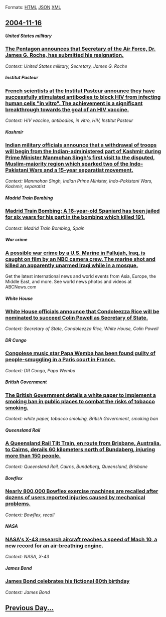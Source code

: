 
Formats: [HTML](2004/11/16/index.html)  [JSON](2004/11/16/index.json)  [XML](2004/11/16/index.xml)  

## [2004-11-16](/news/2004/11/16/index.md)

##### United States military
### [ The Pentagon announces that Secretary of the Air Force, Dr. James G. Roche, has submitted his resignation. ](/news/2004/11/16/the-pentagon-announces-that-secretary-of-the-air-force-dr-james-g-roche-has-submitted-his-resignation.md)
_Context: United States military, Secretary, James G. Roche_

##### Institut Pasteur
### [ French scientists at the Institut Pasteur announce they have successfully stimulated antibodies to block HIV from infecting human cells "in vitro". The achievement is a significant breakthrough towards the goal of an HIV vaccine. ](/news/2004/11/16/french-scientists-at-the-institut-pasteur-announce-they-have-successfully-stimulated-antibodies-to-block-hiv-from-infecting-human-cells-in.md)
_Context: HIV vaccine, antibodies, in vitro, HIV, Institut Pasteur_

##### Kashmir
### [ Indian military officials announce that a withdrawal of troops will begin from the Indian-administered part of Kashmir during Prime Minister Manmohan Singh's first visit to the disputed, Muslim-majority region which sparked two of the Indo-Pakistani Wars and a 15-year separatist movement. ](/news/2004/11/16/indian-military-officials-announce-that-a-withdrawal-of-troops-will-begin-from-the-indian-administered-part-of-kashmir-during-prime-ministe.md)
_Context: Manmohan Singh, Indian Prime Minister, Indo-Pakistani Wars, Kashmir, separatist_

##### Madrid Train Bombing
### [ Madrid Train Bombing: A 16-year-old Spaniard has been jailed for six years for his part in the bombing which killed 191. ](/news/2004/11/16/madrid-train-bombing-a-16-year-old-spaniard-has-been-jailed-for-six-years-for-his-part-in-the-bombing-which-killed-191.md)
_Context: Madrid Train Bombing, Spain_

##### War crime
### [ A possible war crime by a U.S. Marine in Fallujah, Iraq, is caught on film by an NBC camera crew. The marine shot and killed an apparently unarmed Iraqi while in a mosque. ](/news/2004/11/16/a-possible-war-crime-by-a-u-s-marine-in-fallujah-iraq-is-caught-on-film-by-an-nbc-camera-crew-the-marine-shot-and-killed-an-apparently.md)
Get the latest international news and world events from Asia, Europe, the Middle East, and more. See world news photos and videos at ABCNews.com

##### White House
### [ White House officials announce that Condoleezza Rice will be nominated to succeed Colin Powell as Secretary of State. ](/news/2004/11/16/white-house-officials-announce-that-condoleezza-rice-will-be-nominated-to-succeed-colin-powell-as-secretary-of-state.md)
_Context: Secretary of State, Condoleezza Rice, White House, Colin Powell_

##### DR Congo
### [ Congolese music star Papa Wemba has been found guilty of people-smuggling in a Paris court in France. ](/news/2004/11/16/congolese-music-star-papa-wemba-has-been-found-guilty-of-people-smuggling-in-a-paris-court-in-france.md)
_Context: DR Congo, Papa Wemba_

##### British Government
### [ The British Government details a white paper to implement a smoking ban in public places to combat the risks of tobacco smoking. ](/news/2004/11/16/the-british-government-details-a-white-paper-to-implement-a-smoking-ban-in-public-places-to-combat-the-risks-of-tobacco-smoking.md)
_Context: white paper, tobacco smoking, British Government, smoking ban_

##### Queensland Rail
### [ A Queensland Rail Tilt Train, en route from Brisbane, Australia, to Cairns, derails 60 kilometers north of Bundaberg, injuring more than 150 people. ](/news/2004/11/16/a-queensland-rail-tilt-train-en-route-from-brisbane-australia-to-cairns-derails-60-kilometers-north-of-bundaberg-injuring-more-than-15.md)
_Context: Queensland Rail, Cairns, Bundaberg, Queensland, Brisbane_

##### Bowflex
### [ Nearly 800,000 Bowflex exercise machines are recalled after dozens of users reported injuries caused by mechanical problems. ](/news/2004/11/16/nearly-800-000-bowflex-exercise-machines-are-recalled-after-dozens-of-users-reported-injuries-caused-by-mechanical-problems.md)
_Context: Bowflex, recall_

##### NASA
### [ NASA's X-43 research aircraft reaches a speed of Mach 10, a new record for an air-breathing engine. ](/news/2004/11/16/nasa-s-x-43-research-aircraft-reaches-a-speed-of-mach-10-a-new-record-for-an-air-breathing-engine.md)
_Context: NASA, X-43_

##### James Bond
### [ James Bond celebrates his fictional 80th birthday ](/news/2004/11/16/james-bond-celebrates-his-fictional-80th-birthday.md)
_Context: James Bond_

## [Previous Day...](/news/2004/11/15/index.md)

